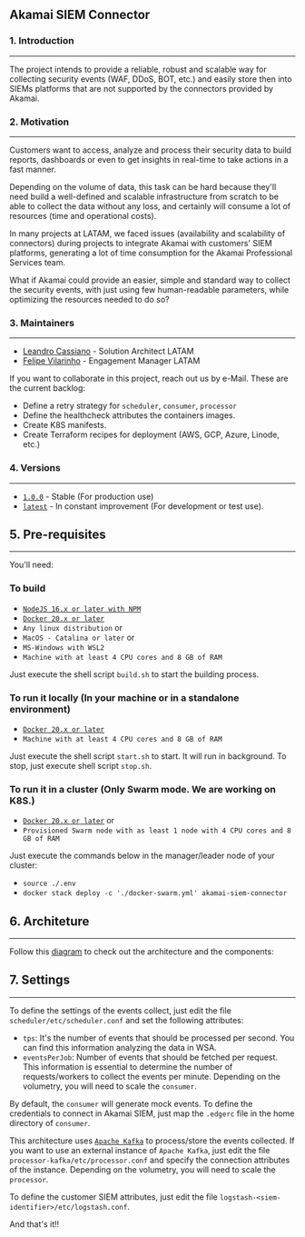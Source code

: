 ## Akamai SIEM Connector

### 1. Introduction
***
The project intends to provide a reliable, robust and scalable way for collecting security events (WAF, DDoS, BOT, etc.) 
and easily store then into SIEMs platforms that are not supported by the connectors provided by Akamai.

### 2. Motivation
***
Customers want to access, analyze and process their security data to build reports, dashboards or even to get insights 
in real-time to take actions in a fast manner. 

Depending on the volume of data, this task can be hard because they'll need build a well-defined and scalable 
infrastructure from scratch to be able to collect the data without any loss, and certainly will consume a lot of 
resources (time and operational costs).

In many projects at LATAM, we faced issues (availability and scalability of connectors) during projects to integrate 
Akamai with customers' SIEM platforms, generating a lot of time consumption for the Akamai Professional Services team.

What if Akamai could provide an easier, simple and standard way to collect the security events, with just using few
human-readable parameters, while optimizing the resources needed to do so?

### 3. Maintainers
***
- [Leandro Cassiano](https://contacts.akamai.com/lcassian) - Solution Architect LATAM
- [Felipe Vilarinho](https://contacts.akamai.com/fvilarin) - Engagement Manager LATAM

If you want to collaborate in this project, reach out us by e-Mail. These are the current backlog:

- Define a retry strategy for `scheduler`, `consumer`, `processor`
- Define the healthcheck attributes the containers images.
- Create K8S manifests.
- Create Terraform recipes for deployment (AWS, GCP, Azure, Linode, etc.)

### 4. Versions
***
- [`1.0.0`]() - Stable (For production use)
- [`latest`]() - In constant improvement (For development or test use).

## 5. Pre-requisites
***

You'll need:

### To build

- [`NodeJS 16.x or later with NPM`](https://nodejs.org)
- [`Docker 20.x or later`](https://docker.com)
- `Any linux distribution` or 
- `MacOS - Catalina or later` or 
- `MS-Windows with WSL2`
- `Machine with at least 4 CPU cores and 8 GB of RAM`

Just execute the shell script `build.sh` to start the building process.

### To run it locally (In your machine or in a standalone environment)

- [`Docker 20.x or later`](https://docker.com)
- `Machine with at least 4 CPU cores and 8 GB of RAM`

Just execute the shell script `start.sh` to start. It will run in background.
To stop, just execute shell script `stop.sh`.

### To run it in a cluster (Only Swarm mode. We are working on K8S.)

- [`Docker 20.x or later`](https://docker.com) or
- `Provisioned Swarm node with as least 1 node with 4 CPU cores and 8 GB of RAM`

Just execute the commands below in the manager/leader node of your cluster:

- `source ./.env`
- `docker stack deploy -c './docker-swarm.yml' akamai-siem-connector`

## 6. Architeture
***

Follow this [diagram](https://viewer.diagrams.net/?tags=%7B%7D&target=blank&highlight=FFFFFF&edit=_blank&layers=1&nav=1&title=Akamai%20SIEM%20Connector%20Architecture.drawio#R7V1bc%2BK4Ev41PGbLd8xjrjM5O6nNDmdrd%2BZN2AK8MRZji1zOrz%2BSLQF2C3AS23ICSVWCZWHs%2FtSt%2FrpbYmBfLp6%2FpGg5vyMhjgeWET4P7KuBZZmO5bF%2FvOWlaPGHbtEwS6NQdNo0jKP%2FYdFoiNZVFOKs1JESEtNoWW4MSJLggJbaUJqSp3K3KYnLn7pEMwwaxgGKYevfUUjn4ims4ab9K45mc%2FnJpjcqziyQ7CyeJJujkDxtNdnXA%2FsyJYQWrxbPlzjmwpNyKd53s%2BPs%2BsZSnNA6b%2FiKHkc%2Fz8Z%2FvlBs%2F%2Fr5dPe79XB7Jq7yiOKVeODzB7RAEWsb317fsX%2Fn97fs73USLknEPqh4FPoi5ZOSVRJi%2FhHmwL54mkcUj5co4Gef2IhgbXO6iMXpKUmogNh0%2BHEUx5ckJml%2BLTtE2J8GrD2jKXnAW2e8wMeTKTsDH1o%2BAU4pft5qEkL4gskC0%2FSFdRFnraFASIxIT%2BDztIHXNkTbfAta2Q%2BJETVbX3kjdPZCyP01GBgAhP%2BQScZa%2Flxh1lIVORtIS%2F4yeIkjJvvUPiz4SYHSt8m6AQUPsxy7P1aUXQaL9kyg41bQMhVoudgPHRVavjWxPa8ZtLwyWCq0PAVYw7bAkvZsCywAEA6ZCRGHJKVzMiMJiq83rRcbrTHY0abPN0KWAol%2FMaUvQvxoRUkZ0IyilJ5z%2B8YHQoyyLApk800Uy247AcjIKg3wvkEpnpNdcIbpvo7CEvKH3gtoimNEo8eyXW0cH8fWAQd%2Bjug%2FW69%2F8Ev95oqjq2dx5fzgRR4k7Hn%2F2T7Yehc%2F3LwtP5LvK0GfEK66JdyNbnC3XV24%2FzcKf06%2BGYuby%2FTrX2fffzxb36%2FOTDiT6RgI1RnuVXpaEWXbADpa8bJOePUUr723uYXXJUmy1QKn7fqEnXgZdtXNGFq%2FucDRMC2VW%2Bi25Wn4WmYyOSutD%2BrNSvnRPU4j9vA4VU1VrXgpw7peitErL0XeN9Qm%2FjBz%2FvffggJkwRyHq5hByslrmjPdOOZMdxctWKYkwFlWgxTs4AAH%2FP6py39Fv6324kfJ3vKfZjTV9KuaWldPW6NvI4BlkJJkwG%2FCiykXdFpCyvu14pw%2Fl99ZQbjOWQfTXD7nMpLn2asZ%2F5%2Fh9DEKIA9kEqNlRFEczRKuaky%2BXAkvuFyjAMXn4sQiCsPCTmD2wWiSX4prak7uc8m4FwP3il%2BLmQbJBgGowu3cHhmyqTJ4moDc9kqQO4YHIFdxQKc1DugCxBe%2FKG0O8UDagmNF3CwruW1AJR92ibgNQzSNI56ojPqxIG4bhxHvVMdtHyCuwx1r3YOyrboelC4HSk0ftYZ5NqGdH1tn1GEe%2FQyzPsSeTp9Y3uZ2LmLFfOGEWzeKc1vATIFlcEi%2F8OyRZcTRJEXis4%2FPF65mMswhDI536ws7w%2F6opbFXLWuq4SZIu2HAP7bP7aDD79BWZ4fq17PQ79Be8db7Is8nB5lb8cXWA0peoriv%2B3V2cHv8rG%2FjHWbBAWbhBtOAGwL8iLlDYxkTlOUEOWddNMpZNJlOM0zzF9uc%2BkhNheP2zlS4Ok1FF4mawyGxxrM3MilzOJjs6XLn9t73djwsxcWsLwJhDEkmE6GkUqFFLCxXfmkNjlK%2FXadvYTEbJgyuBUKNMOZTbYQ1tHpWHOHAufoUJmkyTOL4PQuTOFDLm0V8uZrEUTY%2FWsQ9r2%2BIw8DYnNIlnHiPBSGropOmA62wq0DIbg0hmJA6boQAhdWN0NAEWPQ0erkr%2FrFhO2ruU0WxXdojwTtIeyQL7gntcWFa6b6gKTzTXxkhH7%2BqxvZ8oHfd1tS4etIGbwwiKgMIezWrjQyRWzd90LOYgtuPSu3%2B4iWtT1%2Fwgvmf2jVRIrgTJTMA8XHGf2zt8V23g1jAURfJAGY4GgHIOy2ScWFR4yn602r0R4F4W7EAZRWG3YsZVjmLvXHuHNWcOz1DjVRHUyVk%2BPfrzAhKwhwCkm4mzqPOjVRpiKN9bvQg7ztnMs%2Bh%2Bh1NH9ArDaazw2BecKlCJqkjSaKPhFaKZFwV%2Bqr1vqPW0B%2FpsJLr6M%2FgDZnvVy4G6ZzzeHXXgcgIRE84jwddprEgN58hAFRdrNFpAEjpsVh6CtTaCgCBgtK9odVGXCQJYc0lV9o0C6aplBUl%2BZ%2F1kqrjdpRcTy563BNF8N0OHaUhjAmh7CUJmIODFlzkySRbFg5PEwQzxb9WODteglktKLZs1TLYTtPNQ8gx5Qg4Id6AyptVxOuVELWHNwwbnjS%2BxZBSpYTMsc3O8Fcv7IHUWIfH1umqHaUgHOhmKfv5HXlZanf6qAoZ2vW23zUKCjOuaxhAm%2F2NzJhUFHV7WkgssIcKMGqHD32jbviwLRILo7%2B6TWTDtq8uxewsCr%2FvLvfkq9cLlARvzDPWW%2FH5EODWGtFsQRGGtRWhNWcBGh4aLAflhGMld3jzCSqK3wVj1eVzFS6%2FMiDens8HV%2F8chvETpP%2FfCaNTgtFTLP4wzU5hhAVXJ%2BrWnR4Pa67%2Baa8awNHhhhwRGZCxmoNswNbqFyk2xBorqxGqxj1K1l3E5tN5cd9FNLtCFHGhsdufknTRndvUdHy%2BUQdspN0Bk8zjZPK1mHzfs%2FSafAtyoNPyv0YRN0qA2xZMoHc7x0OFB9hwu7rc%2BezCgxfyH6y%2FHqG%2BTMxKlmo0gkJxVQQGbF3SnFhqRK3fFfmqNZT2IAaFqU9YkO3dRUFKMjLlhmPMN3xK%2BLeI7JjjNS%2Ftn06nVqD8korQm3hu7an%2BVWCt90Uscz4TDnxfAaVvtYQkrF6SZp8L8V2G%2FzpGGTPfGUYp3%2Bun6k4UnuEfS5yse8TF22%2BKjy6u0tdB1FTk%2Bi2DyDJ6NYYUm6me%2Fz3mhsCWMAdksWS8hc8YPcVTp1GwDL9fgCo2fnlGE4x207YjRs827H6hB8n7d7wged3c%2BCWLye4VdseM4qhfOqjYTyuPqN98%2BI0gGo2ZjzxY7aJaMtfERhBqnPqxy3Dr1S7tZ3LFWyubV1qjMlX0zEpOvoi5NrF5pbowAtLl6kIfQy7SMf66Bdh%2FvGqJKjl3%2FboxyraqJRw9aYk3lvz3oPDMhjq7Z3BrqznSsn%2FoB4JnqBUdWLZ9hbL5hKA0hP7Hxzdz%2BovC9Gy93QN9UHx%2F2p4hqU0hauxGI4kUCigfs63EiA%2FsKVEd1TYY1U6X%2BcXPuNnguwBiTLOE0NCE63Pa2spOjdAn3GywUYRGuhFSbDJ33AhVv11KZeU6RUixHQQAp%2B2kqmeW0wKeq3BoZLiklCdsYjdp9cCF5BmI5c2eY%2B2xtAexvUnVroVlvkZYxuuFVXWzEfanymirF%2Fh4Mm1FvNLEmqWhakEDq%2FK828tnK76hZBXH%2FIYXKEEzXuZfLXWb8LPnD2iBok9sh98CrlMGVzF7dlucXmcbyUYVq83U8OsUSxG661axYH3BLQ%2FuBogXik7wtoIp1gqUdKzIJMNOl6uMEtWXWJ%2B0sOQNQC1UrS1wWxsKNRIlTWphq8nE12mhqVif060aQopXb36TuvWZqUYTU5ylcLUbmuPYYUp4YdX63BemCvM7EmLe4%2F8%3D) to check out the architecture and the components:

## 7. Settings
***

To define the settings of the events collect, just edit the file `scheduler/etc/scheduler.conf` and set the 
following attributes:

- `tps`: It's the number of events that should be processed per second. You can find this information analyzing the data in
WSA.
- `eventsPerJob`: Number of events that should be fetched per request. This information is essential to determine the
number of requests/workers to collect the events per minute. Depending on the volumetry, you will need to scale the 
`consumer`.

By default, the `consumer` will generate mock events. To define the credentials to connect in Akamai SIEM, just map the 
`.edgerc` file in the home directory of `consumer`.

This architecture uses [`Apache Kafka`](https://kafka.apache.org) to process/store the events collected. If you want to 
use an external instance of `Apache Kafka`, just edit the file `processor-kafka/etc/processor.conf` and specify the connection
attributes of the instance. Depending on the volumetry, you will need to scale the `processor`.

To define the customer SIEM attributes, just edit the file `logstash-<siem-identifier>/etc/logstash.conf`.

And that's it!!